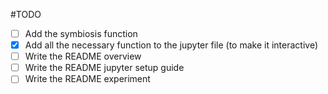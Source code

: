 #TODO

- [ ] Add the symbiosis function
- [x] Add all the necessary function to the jupyter file (to make it interactive)
- [ ] Write the README overview
- [ ] Write the README jupyter setup guide
- [ ] Write the README experiment

